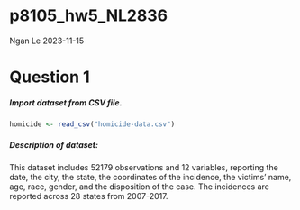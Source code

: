 p8105_hw5_NL2836
================
Ngan Le
2023-11-15

# Question 1

##### Import dataset from CSV file.

``` r
homicide <- read_csv("homicide-data.csv")
```

##### Description of dataset:

This dataset includes 52179 observations and 12 variables, reporting the
date, the city, the state, the coordinates of the incidence, the
victims’ name, age, race, gender, and the disposition of the case. The
incidences are reported across 28 states from 2007-2017.

